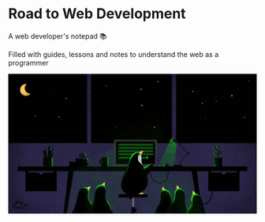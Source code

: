 # Road to Web Development
A web developer's notepad :books:

Filled with guides, lessons and notes to understand the web as a programmer
<p align="center">
	<img src="img/rsz_penguins.jpg" alt="Linux penguins">
</p>
